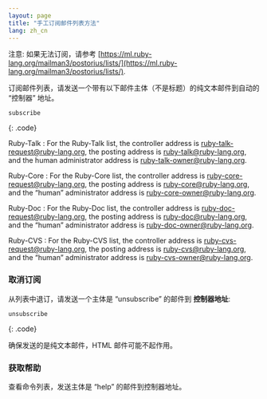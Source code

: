 ```yaml
---
layout: page
title: "手工订阅邮件列表方法"
lang: zh_cn
---
```


注意: 如果无法订阅，请参考
[https://ml.ruby-lang.org/mailman3/postorius/lists/](https://ml.ruby-lang.org/mailman3/postorius/lists/).

订阅邮件列表，请发送一个带有以下邮件主体（不是标题）的纯文本邮件到自动的 “控制器” 地址。

    subscribe
{: .code}

Ruby-Talk
: For the Ruby-Talk list, the controller address is
  [ruby-talk-request@ruby-lang.org](mailto:ruby-talk-request@ruby-lang.org), the
  posting address is
  [ruby-talk@ruby-lang.org](mailto:ruby-talk@ruby-lang.org), and the
  human administrator address is
  [ruby-talk-owner@ruby-lang.org](mailto:ruby-talk-owner@ruby-lang.org).

Ruby-Core
: For the Ruby-Core list, the controller address is
  [ruby-core-request@ruby-lang.org](mailto:ruby-core-request@ruby-lang.org), the
  posting address is
  [ruby-core@ruby-lang.org](mailto:ruby-core@ruby-lang.org), and the
  “human” administrator address is
  [ruby-core-owner@ruby-lang.org](mailto:ruby-core-owner@ruby-lang.org).

Ruby-Doc
: For the Ruby-Doc list, the controller address is
  [ruby-doc-request@ruby-lang.org](mailto:ruby-doc-request@ruby-lang.org), the
  posting address is
  [ruby-doc@ruby-lang.org](mailto:ruby-doc@ruby-lang.org), and the
  “human” administrator address is
  [ruby-doc-owner@ruby-lang.org](mailto:ruby-doc-owner@ruby-lang.org).

Ruby-CVS
: For the Ruby-CVS list, the controller address is
  [ruby-cvs-request@ruby-lang.org](mailto:ruby-cvs-request@ruby-lang.org), the
  posting address is
  [ruby-cvs@ruby-lang.org](mailto:ruby-cvs@ruby-lang.org), and the
  “human” administrator address is
  [ruby-cvs-owner@ruby-lang.org](mailto:ruby-cvs-owner@ruby-lang.org).

### 取消订阅

从列表中退订，请发送一个主体是 “unsubscribe” 的邮件到 **控制器地址**:

    unsubscribe
{: .code}

确保发送的是纯文本邮件，HTML 邮件可能不起作用。

### 获取帮助

查看命令列表，发送主体是 “help” 的邮件到控制器地址。
